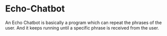 # Echo-Chatbot
An Echo Chatbot is basically a program which can repeat the phrases of the user.
And it keeps running until a specific phrase is received from the user.
